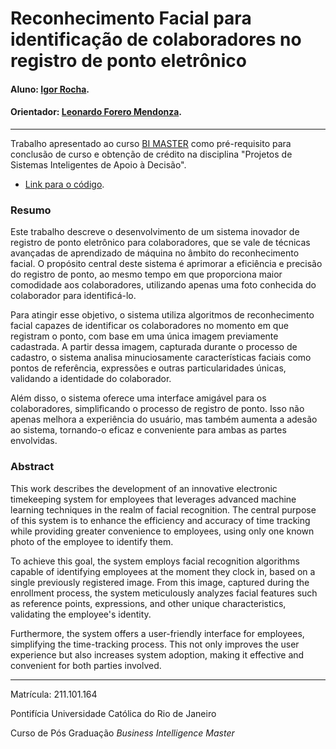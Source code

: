 
# Reconhecimento Facial para identificação de colaboradores no registro de ponto eletrônico 

#### Aluno: [Igor Rocha](https://github.com/igormmrocha).
#### Orientador: [Leonardo Forero Mendonza](https://github.com/leofome8).

---

Trabalho apresentado ao curso [BI MASTER](https://ica.puc-rio.ai/bi-master) como pré-requisito para conclusão de curso e obtenção de crédito na disciplina "Projetos de Sistemas Inteligentes de Apoio à Decisão".

- [Link para o código](https://colab.research.google.com/drive/1wfYYWnJD1-2wH019fhtsrIPW_EirioMy).


### Resumo

Este trabalho descreve o desenvolvimento de um sistema inovador de registro de ponto eletrônico para colaboradores, que se vale de técnicas avançadas de aprendizado de máquina no âmbito do reconhecimento facial. O propósito central deste sistema é aprimorar a eficiência e precisão do registro de ponto, ao mesmo tempo em que proporciona maior comodidade aos colaboradores, utilizando apenas uma foto conhecida do colaborador para identificá-lo.

Para atingir esse objetivo, o sistema utiliza algoritmos de reconhecimento facial capazes de identificar os colaboradores no momento em que registram o ponto, com base em uma única imagem previamente cadastrada. A partir dessa imagem, capturada durante o processo de cadastro, o sistema analisa minuciosamente características faciais como pontos de referência, expressões e outras particularidades únicas, validando a identidade do colaborador.

Além disso, o sistema oferece uma interface amigável para os colaboradores, simplificando o processo de registro de ponto. Isso não apenas melhora a experiência do usuário, mas também aumenta a adesão ao sistema, tornando-o eficaz e conveniente para ambas as partes envolvidas.



### Abstract <!-- Opcional! Caso não aplicável, remover esta seção -->

This work describes the development of an innovative electronic timekeeping system for employees that leverages advanced machine learning techniques in the realm of facial recognition. The central purpose of this system is to enhance the efficiency and accuracy of time tracking while providing greater convenience to employees, using only one known photo of the employee to identify them.

To achieve this goal, the system employs facial recognition algorithms capable of identifying employees at the moment they clock in, based on a single previously registered image. From this image, captured during the enrollment process, the system meticulously analyzes facial features such as reference points, expressions, and other unique characteristics, validating the employee's identity.

Furthermore, the system offers a user-friendly interface for employees, simplifying the time-tracking process. This not only improves the user experience but also increases system adoption, making it effective and convenient for both parties involved.

---

Matrícula: 211.101.164

Pontifícia Universidade Católica do Rio de Janeiro

Curso de Pós Graduação *Business Intelligence Master*
